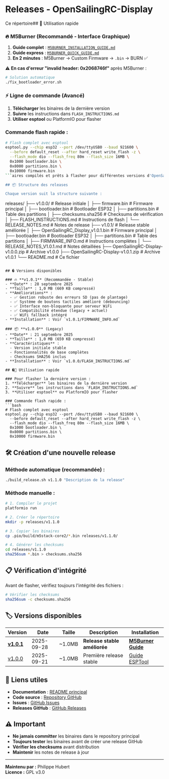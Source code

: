 # Releases - OpenSailingRC-Display

Ce répertoire## 🚀 Utilisation rapide

### 🔥 **M5Burner (Recommandé - Interface Graphique)**
1. **Guide complet** : [`M5BURNER_INSTALLATION_GUIDE.md`](M5BURNER_INSTALLATION_GUIDE.md) 
2. **Guide express** : [`M5BURNER_QUICK_GUIDE.md`](M5BURNER_QUICK_GUIDE.md)
3. **En 2 minutes** : M5Burner → Custom Firmware → `.bin` → BURN ✅

⚠️ **En cas d'erreur "invalid header: 0x2068746f"** après M5Burner :
```bash
# Solution automatique
./fix_bootloader_error.sh
```

### ⚡ **Ligne de commande (Avancé)**
1. **Télécharger** les binaires de la dernière version
2. **Suivre** les instructions dans `FLASH_INSTRUCTIONS.md`
3. **Utiliser esptool** ou PlatformIO pour flasher

### Commande flash rapide :
```bash
# Flash complet avec esptool
esptool.py --chip esp32 --port /dev/ttyUSB0 --baud 921600 \
  --before default_reset --after hard_reset write_flash -z \
  --flash_mode dio --flash_freq 80m --flash_size 16MB \
  0x1000 bootloader.bin \
  0x8000 partitions.bin \
  0x10000 firmware.bin
```aires compilés et prêts à flasher pour différentes versions d'OpenSailingRC-Display.

## 📦 Structure des releases

Chaque version suit la structure suivante :
```
releases/
├── v1.0.0/                   # Release initiale
│   ├── firmware.bin          # Firmware principal
│   ├── bootloader.bin        # Bootloader ESP32
│   ├── partitions.bin        # Table des partitions
│   ├── checksums.sha256      # Checksums de vérification
│   ├── FLASH_INSTRUCTIONS.md # Instructions de flash
│   └── RELEASE_NOTES.md      # Notes de release
├── v1.0.1/                   # Release stable améliorée
│   ├── OpenSailingRC_Display_v1.0.1.bin # Firmware principal
│   ├── bootloader.bin        # Bootloader ESP32
│   ├── partitions.bin        # Table des partitions
│   ├── FIRMWARE_INFO.md      # Instructions complètes
│   └── RELEASE_NOTES_V1.0.1.md # Notes détaillées
├── OpenSailingRC-Display-v1.0.0.zip # Archive v1.0.0
├── OpenSailingRC-Display-v1.0.1.zip # Archive v1.0.1
└── README.md                 # Ce fichier
```

## � Versions disponibles

### 🔥 **v1.0.1** (Recommandée - Stable)
- **Date** : 28 septembre 2025
- **Taille** : 1,0 MB (669 KB compressé)
- **Améliorations** :
  - ✅ Gestion robuste des erreurs SD (pas de plantage)
  - ✅ Système de boutons tactiles amélioré (debouncing)
  - ✅ Interface non-bloquante pour serveur WiFi
  - ✅ Compatibilité étendue (legacy + actuel)
  - ✅ WiFi fallback intégré
- **Installation** : Voir `v1.0.1/FIRMWARE_INFO.md`

### 📦 **v1.0.0** (Legacy)
- **Date** : 21 septembre 2025  
- **Taille** : 1,0 MB (659 KB compressé)
- **Caractéristiques** :
  - Version initiale stable
  - Fonctionnalités de base complètes
  - Checksums SHA256 inclus
- **Installation** : Voir `v1.0.0/FLASH_INSTRUCTIONS.md`

## �🚀 Utilisation rapide

### Pour flasher la dernière version :
1. **Télécharger** les binaires de la dernière version
2. **Suivre** les instructions dans `FLASH_INSTRUCTIONS.md`
3. **Utiliser esptool** ou PlatformIO pour flasher

### Commande flash rapide :
```bash
# Flash complet avec esptool
esptool.py --chip esp32 --port /dev/ttyUSB0 --baud 921600 \
  --before default_reset --after hard_reset write_flash -z \
  --flash_mode dio --flash_freq 80m --flash_size 16MB \
  0x1000 bootloader.bin \
  0x8000 partitions.bin \
  0x10000 firmware.bin
```

## 🛠️ Création d'une nouvelle release

### Méthode automatique (recommandée) :
```bash
./build_release.sh v1.1.0 "Description de la release"
```

### Méthode manuelle :
```bash
# 1. Compiler le projet
platformio run

# 2. Créer le répertoire
mkdir -p releases/v1.1.0

# 3. Copier les binaires
cp .pio/build/m5stack-core2/*.bin releases/v1.1.0/

# 4. Générer les checksums
cd releases/v1.1.0
sha256sum *.bin > checksums.sha256
```

## 📋 Vérification d'intégrité

Avant de flasher, vérifiez toujours l'intégrité des fichiers :
```bash
# Vérifier les checksums
sha256sum -c checksums.sha256
```

## 🏷️ Versions disponibles

| Version | Date | Taille | Description | Installation |
|---------|------|--------|-------------|--------------|
| [**v1.0.1**](v1.0.1/) | 2025-09-28 | ~1.0MB | **Release stable améliorée** | [**M5Burner Guide**](M5BURNER_INSTALLATION_GUIDE.md) |
| [v1.0.0](v1.0.0/) | 2025-09-21 | ~1.0MB | Première release stable | [Guide ESPTool](v1.0.0/FLASH_INSTRUCTIONS.md) |

## 🔗 Liens utiles

- **Documentation** : [README principal](../README.md)
- **Code source** : [Repository GitHub](https://github.com/FRA-222/OpenSailingRC-Display)
- **Issues** : [GitHub Issues](https://github.com/FRA-222/OpenSailingRC-Display/issues)
- **Releases GitHub** : [GitHub Releases](https://github.com/FRA-222/OpenSailingRC-Display/releases)

## ⚠️ Important

- **Ne jamais committer** les binaires dans le repository principal
- **Toujours tester** les binaires avant de créer une release GitHub
- **Vérifier les checksums** avant distribution
- **Maintenir** les notes de release à jour

---

**Maintenu par :** Philippe Hubert  
**Licence :** GPL v3.0